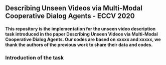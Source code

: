 ## Describing Unseen Videos via Multi-Modal Cooperative Dialog Agents - ECCV 2020
#### This repository is the implementation for the unseen video description task introduced in the paper Describing Unseen Videos via Multi-Modal Cooperative Dialog Agents. Our codes are based on xxxxx and xxxxx, we thank the authors of the previous work to share their data and codes.


### Introduction of the task
#### 
